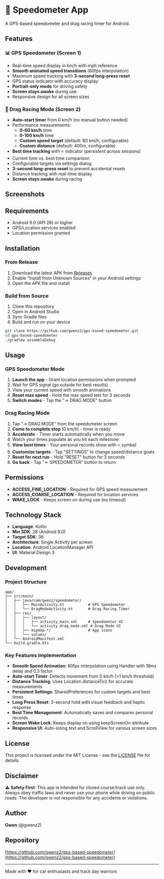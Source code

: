 # 🚗 Speedometer App

A GPS-based speedometer and drag racing timer for Android.

## Features

### 📊 GPS Speedometer (Screen 1)
- Real-time speed display in km/h with mph reference
- **Smooth animated speed transitions** (60fps interpolation)
- Maximum speed tracking with **3-second long-press reset**
- GPS status indicator with accuracy display
- **Portrait-only mode** for driving safety
- **Screen stays awake** during use
- Responsive design for all screen sizes

### 🏁 Drag Racing Mode (Screen 2)
- **Auto-start timer** from 0 km/h (no manual button needed)
- Performance measurements:
  - **0-60 km/h** time
  - **0-100 km/h** time
  - **Custom speed target** (default: 80 km/h, configurable)
  - **Custom distance** (default: 400m, configurable)
- **Best time tracking** with ⭐ indicator (persistent across sessions)
- Current time vs. best time comparison
- Configurable targets via settings dialog
- **3-second long-press reset** to prevent accidental resets
- Distance tracking with real-time display
- **Screen stays awake** during racing

## Screenshots

<!-- Add screenshots here when available -->

## Requirements

- Android 9.0 (API 28) or higher
- GPS/Location services enabled
- Location permission granted

## Installation

### From Release
1. Download the latest APK from [Releases](../../releases)
2. Enable "Install from Unknown Sources" in your Android settings
3. Open the APK file and install

### Build from Source
1. Clone this repository
2. Open in Android Studio
3. Sync Gradle files
4. Build and run on your device

```bash
git clone https://github.com/gwenz2/gps-based-speedometer.git
cd gps-based-speedometer
./gradlew assembleDebug
```

## Usage

### GPS Speedometer Mode
1. **Launch the app** - Grant location permissions when prompted
2. Wait for GPS signal (go outside for best results)
3. View your current speed with smooth animations
4. **Reset max speed** - Hold the max speed text for 3 seconds
5. **Switch modes** - Tap the "→ DRAG MODE" button

### Drag Racing Mode
1. Tap "→ DRAG MODE" from the speedometer screen
2. **Come to complete stop** (0 km/h) - timer is ready
3. **Accelerate** - Timer starts automatically when you move
4. Watch your times populate as you hit each milestone
5. **View best times** - Your personal records show with ⭐ symbol
6. **Customize targets** - Tap "SETTINGS" to change speed/distance goals
7. **Reset for next run** - Hold "RESET" button for 3 seconds
8. **Go back** - Tap "← SPEEDOMETER" button to return

## Permissions

- **ACCESS_FINE_LOCATION** - Required for GPS speed measurement
- **ACCESS_COARSE_LOCATION** - Required for location services
- **WAKE_LOCK** - Keeps screen on during use (no timeout)

## Technology Stack

- **Language**: Kotlin
- **Min SDK**: 28 (Android 9.0)
- **Target SDK**: 36
- **Architecture**: Single Activity per screen
- **Location**: Android LocationManager API
- **UI**: Material Design 3

## Development

### Project Structure
```
app/
├── src/main/
│   ├── java/com/gwenz/speedometer/
│   │   ├── MainActivity.kt           # GPS Speedometer
│   │   └── DragModeActivity.kt       # Drag Racing Timer
│   ├── res/
│   │   ├── layout/
│   │   │   ├── activity_main.xml     # Speedometer UI
│   │   │   └── activity_drag_mode.xml # Drag Mode UI
│   │   ├── mipmap-*/                 # App icons
│   │   └── values/
│   └── AndroidManifest.xml
└── build.gradle.kts
```

### Key Features Implementation
- **Smooth Speed Animation**: 60fps interpolation using Handler with 16ms delay and 0.3 factor
- **Auto-start Timer**: Detects movement from 0 km/h (>1 km/h threshold)
- **Distance Tracking**: Uses Location.distanceTo() for accurate measurements
- **Persistent Settings**: SharedPreferences for custom targets and best times
- **Long Press Reset**: 3-second hold with visual feedback and haptic response
- **Best Time Management**: Automatically saves and compares personal records
- **Screen Wake Lock**: Keeps display on using keepScreenOn attribute
- **Responsive UI**: Auto-sizing text and ScrollView for various screen sizes

## License

This project is licensed under the MIT License - see the [LICENSE](LICENSE) file for details.

## Disclaimer

⚠️ **Safety First**: This app is intended for closed course/track use only. Always obey traffic laws and never use your phone while driving on public roads. The developer is not responsible for any accidents or violations.

## Author

**Gwen** (@gwenz2)

## Repository

[https://github.com/gwenz2/gps-based-speedometer](https://github.com/gwenz2/gps-based-speedometer)

---

Made with ❤️ for car enthusiasts and track day warriors
